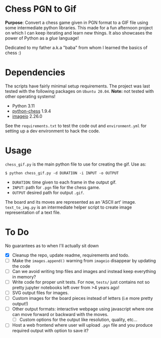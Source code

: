 # Chess PGN to Gif

**Purpose**: Convert a chess game given in PGN format to a GIF file using some intermediate
python libraries. This made for a fun afternoon project on which I can keep iterating and
learn new things. It also showcases the power of Python as a *glue* language!

Dedicated to my father a.k.a "baba" from whom I learned the basics of chess :)

# Dependencies 
The scripts have fairly minimal setup requirements. The project was last tested with the
following packages on `Ubuntu 20.04`. **Note:** not tested with other operating systems!

- Python 3.11 
- [python-chess](https://github.com/niklasf/python-chess) 1.9.4
- [imageio](https://imageio.readthedocs.io/en/stable/) 2.26.0

See the `requirements.txt` to test the code out and `environment.yml` for setting up a
dev environment to hack the code.

# Usage

`chess_gif.py` is the main python file to use for creating the gif. Use as:

`$ python chess_gif.py -d DURATION -i INPUT -o OUTPUT`

- `DURATION`: time given to each frame in the output gif.
- `INPUT`: path for `.pgn` file for the chess game.
- `OUTPUT` desired path for output `.gif`.

The board and its moves are represented as an 'ASCII art' image. `text_to_img.py` is an 
intermediate helper script to create image representation of a text file.

# To Do 

No guarantees as to when I'll actually sit down

- [x] Cleanup the repo, update readme, requirements and todo.
- [ ] Make the `images.append()` warning from `imageio` disappear by updating the code
- [ ] Can we avoid writing tmp files and images and instead keep everything in memory?
- [ ] Write code for proper unit tests. For now, `tests/` just contains not so pretty jupyter notebooks left over from >4 years ago! 
- [ ] SVG output files for images. 
- [ ] Custom images for the board pieces instead of letters (i.e more pretty output!)
- [ ] Other output formats: interactive webpage using javascript where one can move forward or backward with the moves.
  - [ ] Custom options for the output like resolution, quality, etc...
- [ ] Host a web frontend where user will upload `.pgn` file and you produce required output with option to save it?
